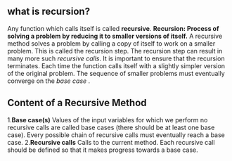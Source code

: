 **what is recursion?**
--------------------------------
Any function which calls itself is called **recursive**. 
**Recursion: Process of solving a problem by reducing it to smaller versions of itself.**
A recursive method solves a problem by calling a copy of itself to work on a smaller problem. This is called the recursion step. The
recursion step can result in many more such _recursive calls_.
It is important to ensure that the recursion terminates. Each time the function calls itself with a
slightly simpler version of the original problem. The sequence of smaller problems must
eventually converge on the _base case_ .

Content of a Recursive Method
--------------------------------------
1.**Base case(s)**
Values of the input variables for which we perform no recursive calls are called base cases (there should be at least one base case). 
Every possible chain of recursive calls must eventually reach a base case.
2.**Recursive calls**
Calls to the current method. 
Each recursive call should be defined so that it makes progress towards a base case.



